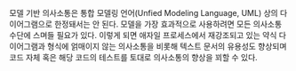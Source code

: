 모델 기반 의사소통은 통합 모델링 언어(Unfied Modeling Language, UML) 상의 다이어그램으로 한정돼서는 안 된다. 모델을 가장 효과적으로 사용하려면 모든 의사소통 수단에 스며들 필요가 있다. 이렇게 되면 애자일 프로세스에서 재강조되고 있는 약식 다이어그램과 형식에 얽매이지 않는 의사소통을 비롯해 텍스트 문서의 유용성도 향상되며 코드 자체 혹은 해당 코드의 테스트를 토대로 의사소통의 향상을 꾀할 수 있다.

